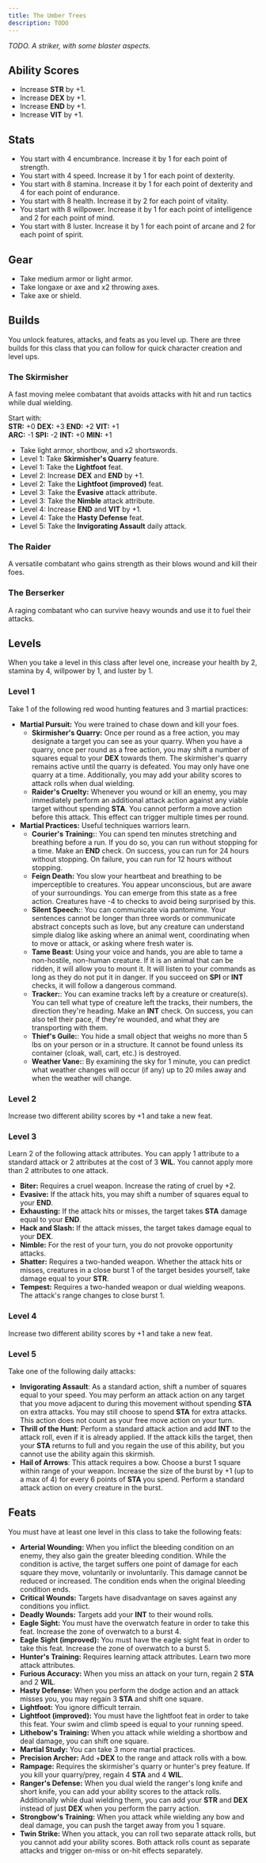 ```yaml
---
title: The Umber Trees
description: TODO
---
```


_TODO. A striker, with some blaster aspects._

## Ability Scores

- Increase **STR** by +1.
- Increase **DEX** by +1.
- Increase **END** by +1.
- Increase **VIT** by +1.

## Stats

- You start with 4 encumbrance. Increase it by 1 for each point of strength.
- You start with 4 speed. Increase it by 1 for each point of dexterity.
- You start with 8 stamina. Increase it by 1 for each point of dexterity and 4 for each point of endurance.
- You start with 8 health. Increase it by 2 for each point of vitality.
- You start with 8 willpower. Increase it by 1 for each point of intelligence and 2 for each point of mind.
- You start with 8 luster. Increase it by 1 for each point of arcane and 2 for each point of spirit.

## Gear

- Take medium armor or light armor.
- Take longaxe or axe and x2 throwing axes.
- Take axe or shield.

## Builds

You unlock features, attacks, and feats as you level up. There are three builds for this class that you can follow for quick character creation and level ups.

### The Skirmisher

A fast moving melee combatant that avoids attacks with hit and run tactics while dual wielding.

Start with: <br />
**STR:** +0 **DEX:** +3 **END:** +2 **VIT:** +1 <br />
**ARC:** -1 **SPI:** -2 **INT:** +0 **MIN:** +1

- Take light armor, shortbow, and x2 shortswords.
- Level 1: Take **Skirmisher's Quarry** feature.
- Level 1: Take the **Lightfoot** feat.
- Level 2: Increase **DEX** and **END** by +1.
- Level 2: Take the **Lightfoot (improved)** feat.
- Level 3: Take the **Evasive** attack attribute.
- Level 3: Take the **Nimble** attack attribute.
- Level 4: Increase **END** and **VIT** by +1.
- Level 4: Take the **Hasty Defense** feat.
- Level 5: Take the **Invigorating Assault** daily attack.

### The Raider

A versatile combatant who gains strength as their blows wound and kill their foes.

### The Berserker

A raging combatant who can survive heavy wounds and use it to fuel their attacks.

## Levels

When you take a level in this class after level one, increase your health by 2, stamina by 4, willpower by 1, and luster by 1.

### Level 1

Take 1 of the following red wood hunting features and 3 martial practices:

- **Martial Pursuit:** You were trained to chase down and kill your foes.
  - **Skirmisher's Quarry:** Once per round as a free action, you may designate a target you can see as your quarry. When you have a quarry, once per round as a free action, you may shift a number of squares equal to your **DEX** towards them. The skirmisher's quarry remains active until the quarry is defeated. You may only have one quarry at a time. Additionally, you may add your ability scores to attack rolls when dual wielding.
  - **Raider's Cruelty:** Whenever you wound or kill an enemy, you may immediately perform an additional attack action against any viable target without spending **STA**. You cannot perform a move action before this attack. This effect can trigger multiple times per round.
- **Martial Practices:** Useful techniques warriors learn.
  - **Courier's Training:**: You can spend ten minutes stretching and breathing before a run. If you do so, you can run without stopping for a time. Make an **END** check. On success, you can run for 24 hours without stopping. On failure, you can run for 12 hours without stopping.
  - **Feign Death:** You slow your heartbeat and breathing to be imperceptible to creatures. You appear unconscious, but are aware of your surroundings. You can emerge from this state as a free action. Creatures have -4 to checks to avoid being surprised by this.
  - **Silent Speech:**: You can communicate via pantomime. Your sentences cannot be longer than three words or communicate abstract concepts such as love, but any creature can understand simple dialog like asking where an animal went, coordinating when to move or attack, or asking where fresh water is.
  - **Tame Beast**: Using your voice and hands, you are able to tame a non-hostile, non-human creature. If it is an animal that can be ridden, it will allow you to mount it. It will listen to your commands as long as they do not put it in danger. If you succeed on **SPI** or **INT** checks, it will follow a dangerous command.
  - **Tracker:**: You can examine tracks left by a creature or creature(s). You can tell what type of creature left the tracks, their numbers, the direction they're heading. Make an **INT** check. On success, you can also tell their pace, if they're wounded, and what they are transporting with them.
  - **Thief's Guile:**: You hide a small object that weighs no more than 5 lbs on your person or in a structure. It cannot be found unless its container (cloak, wall, cart, etc.) is destroyed.
  - **Weather Vane:**: By examining the sky for 1 minute, you can predict what weather changes will occur (if any) up to 20 miles away and when the weather will change.

### Level 2

Increase two different ability scores by +1 and take a new feat.

### Level 3

Learn 2 of the following attack attributes. You can apply 1 attribute to a standard attack or 2 attributes at the cost of 3 **WIL**. You cannot apply more than 2 attributes to one attack.

- **Biter:** Requires a cruel weapon. Increase the rating of cruel by +2.
- **Evasive:** If the attack hits, you may shift a number of squares equal to your **END**.
- **Exhausting:** If the attack hits or misses, the target takes **STA** damage equal to your **END**.
- **Hack and Slash:** If the attack misses, the target takes damage equal to your **DEX**.
- **Nimble:** For the rest of your turn, you do not provoke opportunity attacks.
- **Shatter:** Requires a two-handed weapon. Whether the attack hits or misses, creatures in a close burst 1 of the target besides yourself, take damage equal to your **STR**.
- **Tempest:** Requires a two-handed weapon or dual wielding weapons. The attack's range changes to close burst 1.

### Level 4

Increase two different ability scores by +1 and take a new feat.

### Level 5

Take one of the following daily attacks:

- **Invigorating Assault**: As a standard action, shift a number of squares equal to your speed. You may perform an attack action on any target that you move adjacent to during this movement without spending **STA** on extra attacks. You may still choose to spend **STA** for extra attacks. This action does not count as your free move action on your turn.
- **Thrill of the Hunt**: Perform a standard attack action and add **INT** to the attack roll, even if it is already applied. If the attack kills the target, then your **STA** returns to full and you regain the use of this ability, but you cannot use the ability again this skirmish.
- **Hail of Arrows**: This attack requires a bow. Choose a burst 1 square within range of your weapon. Increase the size of the burst by +1 (up to a max of 4) for every 6 points of **STA** you spend. Perform a standard attack action on every creature in the burst.

## Feats

You must have at least one level in this class to take the following feats:

- **Arterial Wounding:** When you inflict the bleeding condition on an enemy, they also gain the greater bleeding condition. While the condition is active, the target suffers one point of damage for each square they move, voluntarily or involuntarily. This damage cannot be reduced or increased. The condition ends when the original bleeding condition ends.
- **Critical Wounds:** Targets have disadvantage on saves against any conditions you inflict.
- **Deadly Wounds:** Targets add your **INT** to their wound rolls.
- **Eagle Sight:** You must have the overwatch feature in order to take this feat. Increase the zone of overwatch to a burst 4.
- **Eagle Sight (improved):** You must have the eagle sight feat in order to take this feat. Increase the zone of overwatch to a burst 5.
- **Hunter's Training:** Requires learning attack attributes. Learn two more attack attributes.
- **Furious Accuracy:** When you miss an attack on your turn, regain 2 **STA** and 2 **WIL**.
- **Hasty Defense:** When you perform the dodge action and an attack misses you, you may regain 3 **STA** and shift one square.
- **Lightfoot:** You ignore difficult terrain.
- **Lightfoot (improved):** You must have the lightfoot feat in order to take this feat. Your swim and climb speed is equal to your running speed.
- **Lithebow's Training:** When you attack while wielding a shortbow and deal damage, you can shift one square.
- **Martial Study:** You can take 3 more martial practices.
- **Precision Archer:** Add +**DEX** to the range and attack rolls with a bow.
- **Rampage:** Requires the skirmisher's quarry or hunter's prey feature. If you kill your quarry/prey, regain 4 **STA** and 4 **WIL**.
- **Ranger's Defense:** When you dual wield the ranger's long knife and short knife, you can add your ability scores to the attack rolls. Additionally while dual wielding them, you can add your **STR** and **DEX** instead of just **DEX** when you perform the parry action.
- **Strongbow's Training:** When you attack while wielding any bow and deal damage, you can push the target away from you 1 square.
- **Twin Strike:** When you attack, you can roll two separate attack rolls, but you cannot add your ability scores. Both attack rolls count as separate attacks and trigger on-miss or on-hit effects separately.

<!-- _TODO. ROLE._

## Ability Scores

- Increase **XXX** by +1.
- Increase **XXX** by +1.
- Increase **XXX** by +1.
- Increase **XXX** by +1.

## Stats

- You start with 4 encumbrance. Increase it by 1 for each point of strength.
- You start with 4 speed. Increase it by 1 for each point of dexterity.
- You start with 8 stamina. Increase it by 1 for each point of dexterity and 4 for each point of endurance.
- You start with 8 health. Increase it by 2 for each point of vitality.
- You start with 8 willpower. Increase it by 1 for each point of intelligence and 2 for each point of mind.
- You start with 8 luster. Increase it by 1 for each point of arcane and 2 for each point of spirit.

## Gear

- Take armor (+X **DEF**) or X (+4 to X).
- Take X or X.

## Builds

You unlock features, attacks, and feats as you level up. There are three quick builds for this class that you can follow for quick character creation and level ups.

### The X

TODO

Start with: <br />
**STR:** +0 **DEX:** +0 **END:** +0 **VIT:** +0 <br />
**ARC:** +0 **SPI:** +0 **INT:** +0 **MIN:** +0

- Take X, X, and X.
- Level 1: Take **X** feature.
- Level 1: Take the **X** feat.
- Level 2: Increase **XXX** and **XXX** by +1.
- Level 2: Take the **X** feat.
- Level 3: Take the **X** attack.
- Level 4: Increase **XXX** and **XXX** by +1.
- Level 4: Take the **X** feat.
- Level 5: Take the **X** daily attack.

## Levels

When you take a level in this class after level one, increase your health by 2, stamina by 2, willpower by 2, and luster by 2.

### Level 1

Take one of the following features:

- **TODO:** TODO.
- **TODO:** TODO.
- **TODO:** TODO.

### Level 2

Increase two different ability scores by +1 and take a new feat.

### Level 3

Take one of the following standard attacks:

- **TODO:** TODO.
- **TODO:** TODO.
- **TODO:** TODO.

### Level 4

Increase two different ability scores by +1 and take a new feat.

### Level 5

Take one of the following daily attacks:

- **TODO:** TODO.
- **TODO:** TODO.
- **TODO:** TODO.

## Feats

You must have at least one level in this class to take the following feats:

- **TODO:** TODO.
- **TODO:** TODO.
- **TODO:** TODO. -->
